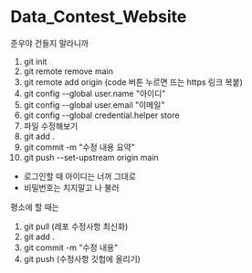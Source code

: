 # Data_Contest_Website

준우야 건들지 말라니까

1. git init
2. git remote remove main
3. git remote add origin (code 버튼 누르면 뜨는 https 링크 복붙)
4. git config --global user.name "아이디"
5. git config --global user.email "이메일"
6. git config --global credential.helper store
7. 파일 수정해보기
8. git add .
9. git commit -m "수정 내용 요약"
10. git push --set-upstream origin main
   - 로그인할 때 아이디는 너꺼 그대로
   - 비밀번호는 치지말고 나 불러
   

평소에 할 때는
1. git pull (레포 수정사항 최신화)
2. git add .
3. git commit -m "수정 내용"
4. git push (수정사항 깃헙에 올리기)
